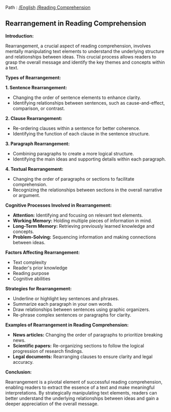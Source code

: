 Path : [/English](<..\..\index.md>) [/Reading Comprehension](<..\index.md>)
## Rearrangement in Reading Comprehension

**Introduction:**

Rearrangement, a crucial aspect of reading comprehension, involves mentally manipulating text elements to understand the underlying structure and relationships between ideas. This crucial process allows readers to grasp the overall message and identify the key themes and concepts within a text. 

**Types of Rearrangement:**

**1. Sentence Rearrangement:**

- Changing the order of sentence elements to enhance clarity.
- Identifying relationships between sentences, such as cause-and-effect, comparison, or contrast.

**2. Clause Rearrangement:**

- Re-ordering clauses within a sentence for better coherence.
- Identifying the function of each clause in the sentence structure.

**3. Paragraph Rearrangement:**

- Combining paragraphs to create a more logical structure.
- Identifying the main ideas and supporting details within each paragraph.

**4. Textual Rearrangement:**

- Changing the order of paragraphs or sections to facilitate comprehension.
- Recognizing the relationships between sections in the overall narrative or argument.


**Cognitive Processes Involved in Rearrangement:**

- **Attention:** Identifying and focusing on relevant text elements.
- **Working Memory:** Holding multiple pieces of information in mind.
- **Long-Term Memory:** Retrieving previously learned knowledge and concepts.
- **Problem-Solving:** Sequencing information and making connections between ideas.


**Factors Affecting Rearrangement:**

- Text complexity
- Reader's prior knowledge
- Reading purpose
- Cognitive abilities


**Strategies for Rearrangement:**

- Underline or highlight key sentences and phrases.
- Summarize each paragraph in your own words.
- Draw relationships between sentences using graphic organizers. 
- Re-phrase complex sentences or paragraphs for clarity.


**Examples of Rearrangement in Reading Comprehension:**

- **News articles:** Changing the order of paragraphs to prioritize breaking news.
- **Scientific papers:** Re-organizing sections to follow the logical progression of research findings.
- **Legal documents:** Rearranging clauses to ensure clarity and legal accuracy.


**Conclusion:**

Rearrangement is a pivotal element of successful reading comprehension, enabling readers to extract the essence of a text and make meaningful interpretations. By strategically manipulating text elements, readers can better understand the underlying relationships between ideas and gain a deeper appreciation of the overall message.
